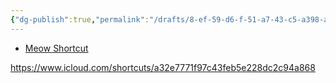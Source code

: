 ```yaml
---
{"dg-publish":true,"permalink":"/drafts/8-ef-59-d6-f-51-a7-43-c5-a398-a9-dc-632-f6-f96/","dgHomeLink":true,"dgPassFrontmatter":false}
---
```


- [Meow Shortcut](https://www.icloud.com/shortcuts/a32e7771f97c43feb5e228dc2c94a868)

https://www.icloud.com/shortcuts/a32e7771f97c43feb5e228dc2c94a868